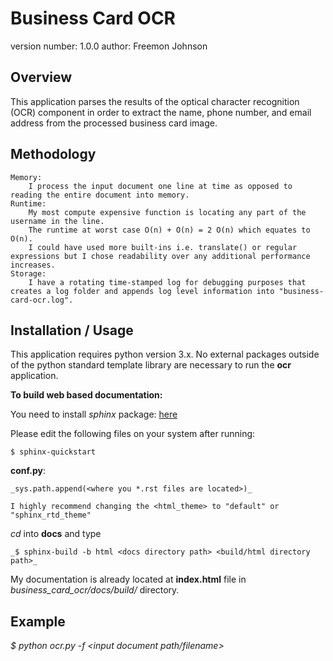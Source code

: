 Business Card OCR
===============================

version number: 1.0.0
author: Freemon Johnson

Overview
--------

This application parses the results of the optical character recognition (OCR) component in order to extract the name, phone number, and email address from the processed business card image.

Methodology
-----------
	Memory:
		I process the input document one line at time as opposed to reading the entire document into memory.
	Runtime:
		My most compute expensive function is locating any part of the username in the line.
		The runtime at worst case O(n) + O(n) = 2 O(n) which equates to O(n).
		I could have used more built-ins i.e. translate() or regular expressions but I chose readability over any additional performance increases.
	Storage:
		I have a rotating time-stamped log for debugging purposes that creates a log folder and appends log level information into "business-card-ocr.log".


Installation / Usage
--------------------
This application requires python version 3.x. No external packages outside of
the python standard template library are necessary to run the **ocr** application.


**To build web based documentation:**

You need to install _sphinx_ package: [here](http://www.sphinx-doc.org/en/master/usage/installation.html)

Please edit the following files on your system after running: 
	
	$ sphinx-quickstart

**conf.py**:

	_sys.path.append(<where you *.rst files are located>)_
	
	I highly recommend changing the <html_theme> to "default" or "sphinx_rtd_theme"

_cd_ into **docs** and type 

    _$ sphinx-build -b html <docs directory path> <build/html directory path>_


My documentation is already located at **index.html** file in _business_card_ocr/docs/build/_ directory.


Example
-------

_$  python ocr.py -f <input document path/filename>_ 
